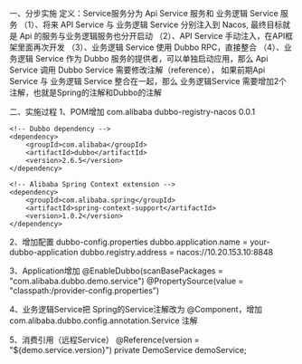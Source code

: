 一、分步实施
定义：Service服务分为 Api Service 服务和 业务逻辑 Service 服务
（1）、将来 API Service 与 业务逻辑 Service 分别注入到 Nacos, 最终目标就是 Api 的服务与业务逻辑服务也分开启动
（2）、API Service 手动注入，在API框架里面再次开发
（3）、业务逻辑 Service 使用 Dubbo RPC，直接整合
（4）、业务逻辑 Service 作为 Dubbo 服务的提供者，可以单独启动应用，那么 Api Service 调用 Dubbo Service 需要修改注解（reference），
如果前期Api Service 与 业务逻辑 Service 整合在一起，那么 业务逻辑Service 需要增加2个注解，也就是Spring的注解和Dubbo的注解


二、实施过程
1、POM增加
    <dependency>
        <groupId>com.alibaba</groupId>
        <artifactId>dubbo-registry-nacos</artifactId>
        <version>0.0.1</version>
    </dependency>   
    
    <!-- Dubbo dependency -->
    <dependency>
        <groupId>com.alibaba</groupId>
        <artifactId>dubbo</artifactId>
        <version>2.6.5</version>
    </dependency>
    
    <!-- Alibaba Spring Context extension -->
    <dependency>
        <groupId>com.alibaba.spring</groupId>
        <artifactId>spring-context-support</artifactId>
        <version>1.0.2</version>
    </dependency>


2、增加配置 dubbo-config.properties
dubbo.application.name = your-dubbo-application
dubbo.registry.address = nacos://10.20.153.10:8848

3、Application增加
@EnableDubbo(scanBasePackages = "com.alibaba.dubbo.demo.service")
@PropertySource(value = "classpath:/provider-config.properties")

4、业务逻辑Service把 Spring的Service注解改为 @Component，增加 com.alibaba.dubbo.config.annotation.Service 注解

5、消费引用（远程Service）
@Reference(version = "${demo.service.version}")
private DemoService demoService;